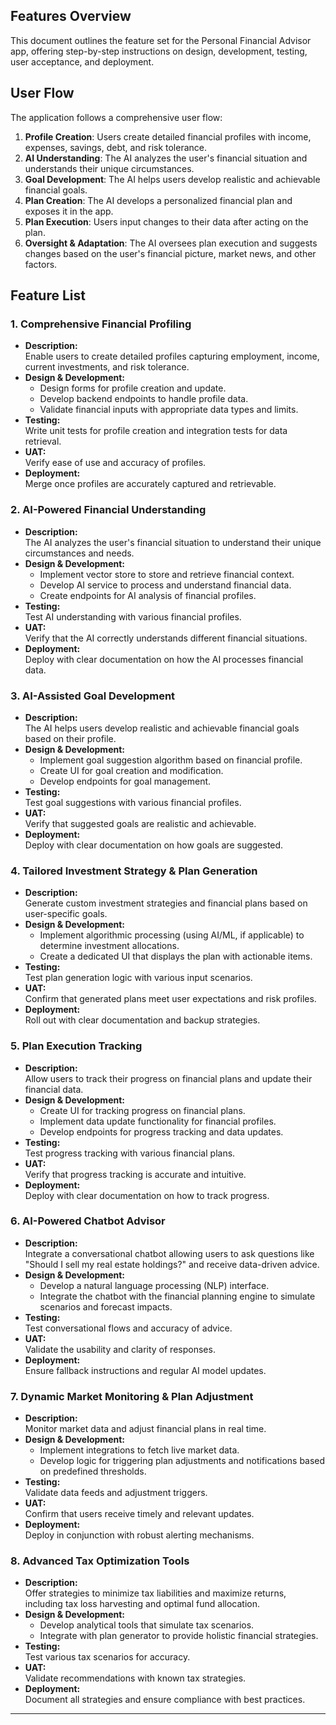 ## Features Overview
This document outlines the feature set for the Personal Financial Advisor app, offering step-by-step instructions on design, development, testing, user acceptance, and deployment.

## User Flow
The application follows a comprehensive user flow:

1. **Profile Creation**: Users create detailed financial profiles with income, expenses, savings, debt, and risk tolerance.
2. **AI Understanding**: The AI analyzes the user's financial situation and understands their unique circumstances.
3. **Goal Development**: The AI helps users develop realistic and achievable financial goals.
4. **Plan Creation**: The AI develops a personalized financial plan and exposes it in the app.
5. **Plan Execution**: Users input changes to their data after acting on the plan.
6. **Oversight & Adaptation**: The AI oversees plan execution and suggests changes based on the user's financial picture, market news, and other factors.

## Feature List

### 1. Comprehensive Financial Profiling
- **Description:**  
  Enable users to create detailed profiles capturing employment, income, current investments, and risk tolerance.
- **Design & Development:**  
  - Design forms for profile creation and update.
  - Develop backend endpoints to handle profile data.
  - Validate financial inputs with appropriate data types and limits.
- **Testing:**  
  Write unit tests for profile creation and integration tests for data retrieval.
- **UAT:**  
  Verify ease of use and accuracy of profiles.
- **Deployment:**  
  Merge once profiles are accurately captured and retrievable.

### 2. AI-Powered Financial Understanding
- **Description:**  
  The AI analyzes the user's financial situation to understand their unique circumstances and needs.
- **Design & Development:**  
  - Implement vector store to store and retrieve financial context.
  - Develop AI service to process and understand financial data.
  - Create endpoints for AI analysis of financial profiles.
- **Testing:**  
  Test AI understanding with various financial profiles.
- **UAT:**  
  Verify that the AI correctly understands different financial situations.
- **Deployment:**  
  Deploy with clear documentation on how the AI processes financial data.

### 3. AI-Assisted Goal Development
- **Description:**  
  The AI helps users develop realistic and achievable financial goals based on their profile.
- **Design & Development:**  
  - Implement goal suggestion algorithm based on financial profile.
  - Create UI for goal creation and modification.
  - Develop endpoints for goal management.
- **Testing:**  
  Test goal suggestions with various financial profiles.
- **UAT:**  
  Verify that suggested goals are realistic and achievable.
- **Deployment:**  
  Deploy with clear documentation on how goals are suggested.

### 4. Tailored Investment Strategy & Plan Generation
- **Description:**  
  Generate custom investment strategies and financial plans based on user-specific goals.
- **Design & Development:**  
  - Implement algorithmic processing (using AI/ML, if applicable) to determine investment allocations.
  - Create a dedicated UI that displays the plan with actionable items.
- **Testing:**  
  Test plan generation logic with various input scenarios.
- **UAT:**  
  Confirm that generated plans meet user expectations and risk profiles.
- **Deployment:**  
  Roll out with clear documentation and backup strategies.

### 5. Plan Execution Tracking
- **Description:**  
  Allow users to track their progress on financial plans and update their financial data.
- **Design & Development:**  
  - Create UI for tracking progress on financial plans.
  - Implement data update functionality for financial profiles.
  - Develop endpoints for progress tracking and data updates.
- **Testing:**  
  Test progress tracking with various financial plans.
- **UAT:**  
  Verify that progress tracking is accurate and intuitive.
- **Deployment:**  
  Deploy with clear documentation on how to track progress.

### 6. AI-Powered Chatbot Advisor
- **Description:**  
  Integrate a conversational chatbot allowing users to ask questions like "Should I sell my real estate holdings?" and receive data-driven advice.
- **Design & Development:**  
  - Develop a natural language processing (NLP) interface.
  - Integrate the chatbot with the financial planning engine to simulate scenarios and forecast impacts.
- **Testing:**  
  Test conversational flows and accuracy of advice.
- **UAT:**  
  Validate the usability and clarity of responses.
- **Deployment:**  
  Ensure fallback instructions and regular AI model updates.

### 7. Dynamic Market Monitoring & Plan Adjustment
- **Description:**  
  Monitor market data and adjust financial plans in real time.
- **Design & Development:**  
  - Implement integrations to fetch live market data.
  - Develop logic for triggering plan adjustments and notifications based on predefined thresholds.
- **Testing:**  
  Validate data feeds and adjustment triggers.
- **UAT:**  
  Confirm that users receive timely and relevant updates.
- **Deployment:**  
  Deploy in conjunction with robust alerting mechanisms.

### 8. Advanced Tax Optimization Tools
- **Description:**  
  Offer strategies to minimize tax liabilities and maximize returns, including tax loss harvesting and optimal fund allocation.
- **Design & Development:**  
  - Develop analytical tools that simulate tax scenarios.
  - Integrate with plan generator to provide holistic financial strategies.
- **Testing:**  
  Test various tax scenarios for accuracy.
- **UAT:**  
  Validate recommendations with known tax strategies.
- **Deployment:**  
  Document all strategies and ensure compliance with best practices.

---